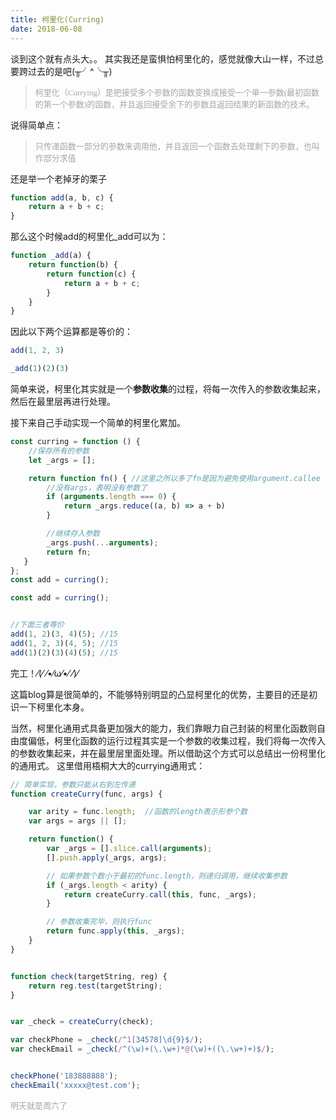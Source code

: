 ```yaml
---
title: 柯里化(Curring)
date: 2018-06-08
---
```

谈到这个就有点头大。。
其实我还是蛮惧怕柯里化的，感觉就像大山一样，不过总要跨过去的是吧(╥╯^╰╥)
> <font face="黑体" size="2px" color="#a6a6a6">柯里化（Currying）是把接受多个参数的函数变换成接受一个单一参数(最初函数的第一个参数)的函数，并且返回接受余下的参数且返回结果的新函数的技术。</font>

说得简单点：

> <font face="黑体" size="2px" color="#a6a6a6">只传递函数一部分的参数来调用他，并且返回一个函数去处理剩下的参数，也叫作部分求值</font>


还是举一个老掉牙的栗子

```javascript
function add(a, b, c) {
    return a + b + c;
}
```

那么这个时候add的柯里化_add可以为：
```javascript
function _add(a) {
    return function(b) {
        return function(c) {
            return a + b + c;
        }
    }
}
```

因此以下两个运算都是等价的：
```javascript
add(1, 2, 3)

_add(1)(2)(3)
```


简单来说，柯里化其实就是一个**参数收集**的过程，将每一次传入的参数收集起来，然后在最里层再进行处理。

接下来自己手动实现一个简单的柯里化累加。


```javascript
const curring = function () {
    //保存所有的参数
    let _args = [];

    return function fn() { //这里之所以多了fn是因为避免使用argument.callee
        //没有args，表明没有参数了
        if (arguments.length === 0) {
            return _args.reduce((a, b) => a + b)
        }

        //继续存入参数
        _args.push(...arguments);
        return fn;
   }
};
const add = curring();

const add = curring();


//下面三者等价
add(1, 2)(3, 4)(5); //15
add(1, 2, 3)(4, 5); //15
add(1)(2)(3)(4)(5); //15
```
完工！⁄(⁄ ⁄•⁄ω⁄•⁄ ⁄)⁄


这篇blog算是很简单的，不能够特别明显的凸显柯里化的优势，主要目的还是初识一下柯里化本身。


当然，柯里化通用式具备更加强大的能力，我们靠眼力自己封装的柯里化函数则自由度偏低，柯里化函数的运行过程其实是一个参数的收集过程，我们将每一次传入的参数收集起来，并在最里层里面处理。所以借助这个方式可以总结出一份柯里化的通用式。
这里借用梧桐大大的currying通用式：
```javascript
// 简单实现，参数只能从右到左传递
function createCurry(func, args) {

    var arity = func.length;  //函数的length表示形参个数
    var args = args || [];

    return function() {
        var _args = [].slice.call(arguments);
        [].push.apply(_args, args);

        // 如果参数个数小于最初的func.length，则递归调用，继续收集参数
        if (_args.length < arity) {
            return createCurry.call(this, func, _args);
        }

        // 参数收集完毕，则执行func
        return func.apply(this, _args);
    }
}


function check(targetString, reg) {
    return reg.test(targetString);
}


var _check = createCurry(check);

var checkPhone = _check(/^1[34578]\d{9}$/);
var checkEmail = _check(/^(\w)+(\.\w+)*@(\w)+((\.\w+)+)$/);


checkPhone('183888888');
checkEmail('xxxxx@test.com');
```


<font face="黑体" size="2px" color="#a6a6a6">明天就是周六了</font>
